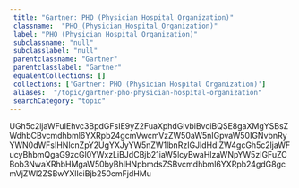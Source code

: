 ```yaml
--- 
 title: "Gartner: PHO (Physician Hospital Organization)" 
 classname:  "PHO_(Physician_Hospital_Organization)" 
 label: "PHO (Physician Hospital Organization)" 
 subclassname: "null" 
 subclasslabel: "null" 
 parentclassname: "Gartner" 
 parentclasslabel: "Gartner" 
 equalentCollections: [] 
 collections: ['Gartner: PHO (Physician Hospital Organization)']
 aliases:  "/topic/gartner-pho-physician-hospital-organization"  
 searchCategory: "topic" 
---
```

UGh5c2ljaWFuIEhvc3BpdGFsIE9yZ2FuaXphdGlvbiBvciBQSE8gaXMgYSBsZWdhbCBvcmdhbml6YXRpb24gcmVwcmVzZW50aW5nIGpvaW50IGNvbnRyYWN0dWFsIHNlcnZpY2UgYXJyYW5nZW1lbnRzIGJldHdlZW4gcGh5c2ljaWFucyBhbmQgaG9zcGl0YWxzLiBJdCBjb21iaW5lcyBwaHlzaWNpYW5zIGFuZCBob3NwaXRhbHMgaW50byBhIHNpbmdsZSBvcmdhbml6YXRpb24gdG8gcmVjZWl2ZSBwYXllciBjb250cmFjdHMu
